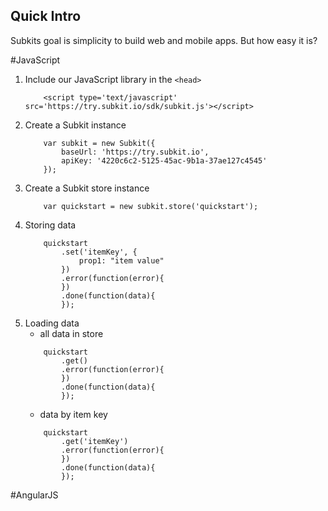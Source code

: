 Quick Intro
----
Subkits goal is simplicity to build web and mobile apps. But how easy it is?  

#JavaScript
1. Include our JavaScript library in the `<head>`  
	```
		<script type='text/javascript' src='https://try.subkit.io/sdk/subkit.js'></script>
	```
2. Create a Subkit instance  
	```
		var subkit = new Subkit({
			baseUrl: 'https://try.subkit.io',
			apiKey: '4220c6c2-5125-45ac-9b1a-37ae127c4545'
		});
	```
3. Create a Subkit store instance  
	```
		var quickstart = new subkit.store('quickstart');
	```
4. Storing data  
	```
		quickstart
			.set('itemKey', {
				prop1: "item value"
			})
			.error(function(error){
			})
			.done(function(data){
			});
	```
5. Loading data  
	* all data in store  
	```
		quickstart
			.get()
			.error(function(error){
			})
			.done(function(data){
			});
	```
	* data by item key  
	```
		quickstart
			.get('itemKey')
			.error(function(error){
			})
			.done(function(data){
			});
	```


#AngularJS
